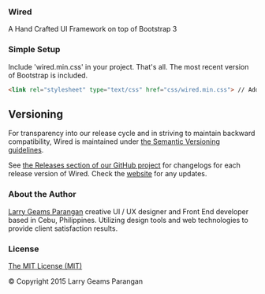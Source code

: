 ### Wired
A Hand Crafted UI Framework on top of Bootstrap 3

### Simple Setup
Include 'wired.min.css' in your project. That's all. The most recent version of Bootstrap is included.

```html
<link rel="stylesheet" type="text/css" href="css/wired.min.css"> // Add support for Wired UI Framework
```

## Versioning

For transparency into our release cycle and in striving to maintain backward compatibility, Wired is maintained under [the Semantic Versioning guidelines](http://semver.org/). 

See [the Releases section of our GitHub project](https://github.com/larrygeams/wired/releases) for changelogs for each release version of Wired. Check the [website](https://larrygeams.github.io/wired) for any updates.


### About the Author
[Larry Geams Parangan](http://larrygeams.github.io) creative UI / UX designer and Front End developer based in Cebu, Philippines. Utilizing design tools and web technologies to provide client satisfaction results.

### License
[The MIT License (MIT)](https://opensource.org/licenses/MIT)

&copy; Copyright 2015 Larry Geams Parangan
